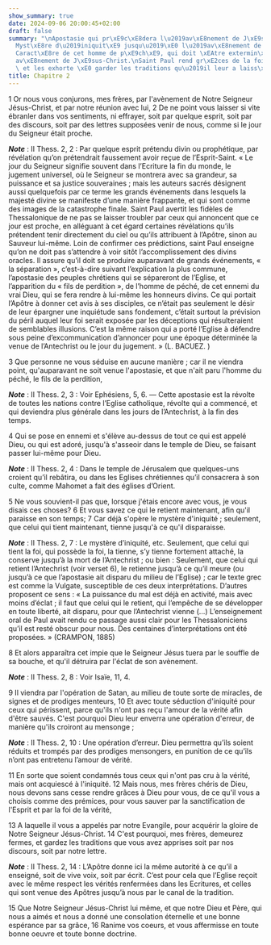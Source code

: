 ```yaml
---
show_summary: true
date: 2024-09-06 20:00:45+02:00
draft: false
summary: "\nApostasie qui pr\xE9c\xE8dera l\u2019av\xE8nement de J\xE9sus-Christ.\n\
  Myst\xE8re d\u2019iniquit\xE9 jusqu\u2019\xE0 l\u2019av\xE8nement de l\u2019Antechrist.\n\
  Caract\xE8re de cet homme de p\xE9ch\xE9, qui doit \xEAtre extermin\xE9 par l\u2019\
  av\xE8nement de J\xE9sus-Christ.\nSaint Paul rend gr\xE2ces de la foi des Thessaloniciens,\
  \ et les exhorte \xE0 garder les traditions qu\u2019il leur a laiss\xE9es.\n"
title: Chapitre 2
---
```





1 Or nous vous conjurons, mes frères, par l'avènement de Notre Seigneur Jésus-Christ, et par notre réunion avec lui, 2 De ne point vous laisser si vite ébranler dans vos sentiments, ni effrayer, soit par quelque esprit, soit par des discours, soit par des lettres supposées venir de nous, comme si le jour du Seigneur était proche.

***Note*** :  II Thess. 2, 2 : Par quelque esprit prétendu divin ou prophétique, par révélation qu’on prétendrait faussement avoir reçue de l’Esprit-Saint. « Le jour du Seigneur signifie souvent dans l’Ecriture la fin du monde, le jugement universel, où le Seigneur se montrera avec sa grandeur, sa puissance et sa justice souveraines ; mais les auteurs sacrés désignent aussi quelquefois par ce terme les grands événements dans lesquels la majesté divine se manifeste d’une manière frappante, et qui sont comme des images de la catastrophe finale. Saint Paul avertit les fidèles de Thessalonique de ne pas se laisser troubler par ceux qui annoncent que ce jour est proche, en alléguant à cet égard certaines révélations qu’ils prétendent tenir directement du ciel ou qu’ils attribuent à l’Apôtre, sinon au Sauveur lui-même. Loin de confirmer ces prédictions, saint Paul enseigne qu’on ne doit pas s’attendre à voir sitôt l’accomplissement des divins oracles. Il assure qu’il doit se produire auparavant de grands événements, « la
séparation », c’est-à-dire suivant l’explication la plus commune, l’apostasie des peuples chrétiens qui se sépareront de l’Eglise, et l’apparition du « fils de perdition », de l’homme de péché, de cet ennemi du vrai Dieu, qui se fera rendre à lui-même les honneurs divins. Ce qui portait l’Apôtre à donner cet avis à ses disciples, ce n’était pas seulement le désir de leur épargner une inquiétude sans fondement, c’était surtout la prévision du péril auquel leur foi serait exposée par les déceptions qui résulteraient de semblables illusions. C’est la même raison qui a porté l’Eglise à défendre sous peine d’excommunication d’annoncer pour une époque déterminée la venue de l’Antechrist ou le jour du jugement. » (L. BACUEZ. )


3 Que personne ne vous séduise en aucune manière ; car il ne viendra point, qu'auparavant ne soit venue l'apostasie, et que n'ait paru l'homme du péché, le fils de la perdition,

***Note*** :  II Thess. 2, 3 : Voir Ephésiens, 5, 6. ― Cette apostasie est la révolte de toutes les nations contre l’Eglise catholique, révolte qui a commencé, et qui deviendra plus générale dans les jours de l’Antechrist, à la fin des temps.

4 Qui se pose en ennemi et s'élève au-dessus de tout ce qui est appelé Dieu, ou qui est adoré, jusqu'à s'asseoir dans le temple de Dieu, se faisant passer lui-même pour Dieu.

***Note*** :  II Thess. 2, 4 : Dans le temple de Jérusalem que quelques-uns croient qu’il rebâtira, ou dans les Eglises chrétiennes qu’il consacrera à son culte, comme Mahomet a fait des églises d’Orient.

5 Ne vous souvient-il pas que, lorsque j'étais encore avec vous, je vous disais ces choses? 6 Et vous savez ce qui le retient maintenant, afin qu'il paraisse en son temps; 7 Car déjà s'opère le mystère d'iniquité ; seulement, que celui qui tient maintenant, tienne jusqu'à ce qu'il disparaisse.

***Note*** :  II Thess. 2, 7 : Le mystère d’iniquité, etc. Seulement, que celui qui tient la foi, qui possède la foi, la tienne, s’y tienne fortement attaché, la conserve jusqu’à la mort de l’Antechrist ; ou bien : Seulement, que celui qui retient l’Antechrist (voir verset 6), le retienne jusqu’à ce qu’il meure (ou jusqu’à ce que l’apostasie ait disparu du milieu de l’Eglise) ; car le texte grec est comme la Vulgate, susceptible de ces deux interprétations. D’autres proposent ce sens : « La puissance du mal est déjà en activité, mais avec moins d’éclat ; il faut que celui qui le retient, qui l’empêche de se développer en toute liberté, ait disparu, pour que l’Antechrist vienne (…) L’enseignement oral de Paul avait rendu ce passage aussi clair pour les Thessaloniciens qu’il est resté obscur pour nous. Des centaines d’interprétations ont été proposées. » (CRAMPON, 1885)

8 Et alors apparaîtra cet impie que le Seigneur Jésus tuera par le souffle de sa bouche, et qu'il détruira par l'éclat de son avènement.

***Note*** :  II Thess. 2, 8 : Voir Isaïe, 11, 4.

9 Il viendra par l'opération de Satan, au milieu de toute sorte de miracles, de signes et de prodiges menteurs, 10 Et avec toute séduction d'iniquité pour ceux qui périssent, parce qu'ils n'ont pas reçu l'amour de la vérité afin d'être sauvés. C'est pourquoi Dieu leur enverra une opération d'erreur, de manière qu'ils croiront au mensonge ;

***Note*** :  II Thess. 2, 10 : Une opération d’erreur. Dieu permettra qu’ils soient réduits et trompés par des prodiges mensongers, en punition de ce qu’ils n’ont pas entretenu l’amour de vérité.

11 En sorte que soient condamnés tous ceux qui n'ont pas cru à la vérité, mais ont acquiescé à l'iniquité. 12 Mais nous, mes frères chéris de Dieu, nous devons sans cesse rendre grâces à Dieu pour vous, de ce qu'il vous a choisis comme des prémices, pour vous sauver par la sanctification de l'Esprit et par la foi de la vérité,


13 A laquelle il vous a appelés par notre Evangile, pour acquérir la gloire de Notre Seigneur Jésus-Christ. 14 C'est pourquoi, mes frères, demeurez fermes, et gardez les traditions que vous avez apprises soit par nos discours, soit par notre lettre.

***Note*** :  II Thess. 2, 14 : L’Apôtre donne ici la même autorité à ce qu’il a enseigné, soit de vive voix, soit par écrit. C’est pour cela que l’Eglise reçoit avec le même respect les vérités renfermées dans les Ecritures, et celles qui sont venue des Apôtres jusqu’à nous par le canal de la tradition.


15 Que Notre Seigneur Jésus-Christ lui même, et que notre Dieu et Père, qui nous a aimés et nous a donné une consolation éternelle et une bonne espérance par sa grâce, 16 Ranime vos coeurs, et vous affermisse en toute bonne oeuvre et toute bonne doctrine.

